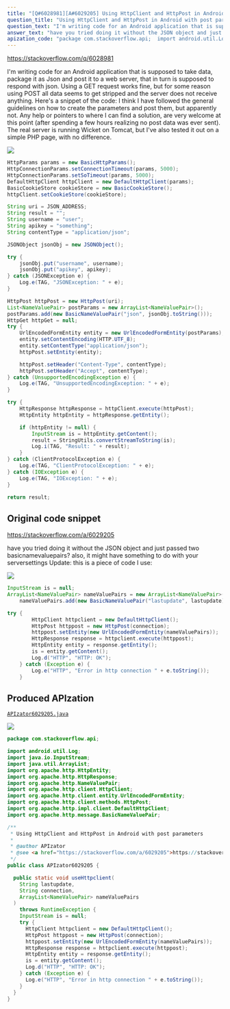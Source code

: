 ```yaml
---
title: "[Q#6028981][A#6029205] Using HttpClient and HttpPost in Android with post parameters"
question_title: "Using HttpClient and HttpPost in Android with post parameters"
question_text: "I'm writing code for an Android application that is supposed to take data, package it as Json and post it to a web server, that in turn is supposed to respond with json. Using a GET request works fine, but for some reason using POST all data seems to get stripped and the server does not receive anything. Here's a snippet of the code: I think I have followed the general guidelines on how to create the parameters and post them, but apparently not. Any help or pointers to where I can find a solution, are very welcome at this point (after spending a few hours realizing no post data was ever sent). The real server is running Wicket on Tomcat, but I've also tested it out on a simple PHP page, with no difference."
answer_text: "have you tried doing it without the JSON object and just passed two basicnamevaluepairs? also, it might have something to do with your serversettings Update: this is a piece of code I use:"
apization_code: "package com.stackoverflow.api;  import android.util.Log; import java.io.InputStream; import java.util.ArrayList; import org.apache.http.HttpEntity; import org.apache.http.HttpResponse; import org.apache.http.NameValuePair; import org.apache.http.client.HttpClient; import org.apache.http.client.entity.UrlEncodedFormEntity; import org.apache.http.client.methods.HttpPost; import org.apache.http.impl.client.DefaultHttpClient; import org.apache.http.message.BasicNameValuePair;  /**  * Using HttpClient and HttpPost in Android with post parameters  *  * @author APIzator  * @see <a href=\"https://stackoverflow.com/a/6029205\">https://stackoverflow.com/a/6029205</a>  */ public class APIzator6029205 {    public static void useHttpclient(     String lastupdate,     String connection,     ArrayList<NameValuePair> nameValuePairs   )     throws RuntimeException {     InputStream is = null;     try {       HttpClient httpclient = new DefaultHttpClient();       HttpPost httppost = new HttpPost(connection);       httppost.setEntity(new UrlEncodedFormEntity(nameValuePairs));       HttpResponse response = httpclient.execute(httppost);       HttpEntity entity = response.getEntity();       is = entity.getContent();       Log.d(\"HTTP\", \"HTTP: OK\");     } catch (Exception e) {       Log.e(\"HTTP\", \"Error in http connection \" + e.toString());     }   } }"
---
```


https://stackoverflow.com/q/6028981

I&#x27;m writing code for an Android application that is supposed to take data, package it as Json and post it to a web server, that in turn is supposed to respond with json.
Using a GET request works fine, but for some reason using POST all data seems to get stripped and the server does not receive anything.
Here&#x27;s a snippet of the code:
I think I have followed the general guidelines on how to create the parameters and post them, but apparently not.
Any help or pointers to where I can find a solution, are very welcome at this point (after spending a few hours realizing no post data was ever sent). The real server is running Wicket on Tomcat, but I&#x27;ve also tested it out on a simple PHP page, with no difference.


<div class="code-logo"><img src="/stackoverflow.png" /></div>

```java
HttpParams params = new BasicHttpParams();
HttpConnectionParams.setConnectionTimeout(params, 5000);
HttpConnectionParams.setSoTimeout(params, 5000);        
DefaultHttpClient httpClient = new DefaultHttpClient(params);
BasicCookieStore cookieStore = new BasicCookieStore();
httpClient.setCookieStore(cookieStore);

String uri = JSON_ADDRESS;
String result = "";
String username = "user";
String apikey = "something";
String contentType = "application/json";

JSONObject jsonObj = new JSONObject();

try {
    jsonObj.put("username", username);
    jsonObj.put("apikey", apikey);
} catch (JSONException e) {
    Log.e(TAG, "JSONException: " + e);
}

HttpPost httpPost = new HttpPost(uri);
List<NameValuePair> postParams = new ArrayList<NameValuePair>();
postParams.add(new BasicNameValuePair("json", jsonObj.toString()));
HttpGet httpGet = null;
try {
    UrlEncodedFormEntity entity = new UrlEncodedFormEntity(postParams);
    entity.setContentEncoding(HTTP.UTF_8);
    entity.setContentType("application/json");
    httpPost.setEntity(entity);

    httpPost.setHeader("Content-Type", contentType);
    httpPost.setHeader("Accept", contentType);
} catch (UnsupportedEncodingException e) {
    Log.e(TAG, "UnsupportedEncodingException: " + e);
}

try {
    HttpResponse httpResponse = httpClient.execute(httpPost);
    HttpEntity httpEntity = httpResponse.getEntity();

    if (httpEntity != null) {
        InputStream is = httpEntity.getContent();
        result = StringUtils.convertStreamToString(is);
        Log.i(TAG, "Result: " + result);
    }
} catch (ClientProtocolException e) {
    Log.e(TAG, "ClientProtocolException: " + e);
} catch (IOException e) {
    Log.e(TAG, "IOException: " + e);
}

return result;
```


## Original code snippet

https://stackoverflow.com/a/6029205

have you tried doing it without the JSON object and just passed two basicnamevaluepairs?
also, it might have something to do with your serversettings
Update:
this is a piece of code I use:

<div class="code-logo"><img src="/stackoverflow.png" /></div>

```java
InputStream is = null;
ArrayList<NameValuePair> nameValuePairs = new ArrayList<NameValuePair>();
    nameValuePairs.add(new BasicNameValuePair("lastupdate", lastupdate)); 

try {
        HttpClient httpclient = new DefaultHttpClient();
        HttpPost httppost = new HttpPost(connection);
        httppost.setEntity(new UrlEncodedFormEntity(nameValuePairs));
        HttpResponse response = httpclient.execute(httppost);
        HttpEntity entity = response.getEntity();
        is = entity.getContent();
        Log.d("HTTP", "HTTP: OK");
    } catch (Exception e) {
        Log.e("HTTP", "Error in http connection " + e.toString());
    }
```

## Produced APIzation

[`APIzator6029205.java`](https://github.com/pasqualesalza/apization-temp-data/raw/master/search/APIzator6029205.java)

<div class="code-logo"><img src="/apizator.png" /></div>

```java
package com.stackoverflow.api;

import android.util.Log;
import java.io.InputStream;
import java.util.ArrayList;
import org.apache.http.HttpEntity;
import org.apache.http.HttpResponse;
import org.apache.http.NameValuePair;
import org.apache.http.client.HttpClient;
import org.apache.http.client.entity.UrlEncodedFormEntity;
import org.apache.http.client.methods.HttpPost;
import org.apache.http.impl.client.DefaultHttpClient;
import org.apache.http.message.BasicNameValuePair;

/**
 * Using HttpClient and HttpPost in Android with post parameters
 *
 * @author APIzator
 * @see <a href="https://stackoverflow.com/a/6029205">https://stackoverflow.com/a/6029205</a>
 */
public class APIzator6029205 {

  public static void useHttpclient(
    String lastupdate,
    String connection,
    ArrayList<NameValuePair> nameValuePairs
  )
    throws RuntimeException {
    InputStream is = null;
    try {
      HttpClient httpclient = new DefaultHttpClient();
      HttpPost httppost = new HttpPost(connection);
      httppost.setEntity(new UrlEncodedFormEntity(nameValuePairs));
      HttpResponse response = httpclient.execute(httppost);
      HttpEntity entity = response.getEntity();
      is = entity.getContent();
      Log.d("HTTP", "HTTP: OK");
    } catch (Exception e) {
      Log.e("HTTP", "Error in http connection " + e.toString());
    }
  }
}

```